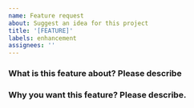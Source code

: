 ```yaml
---
name: Feature request
about: Suggest an idea for this project
title: '[FEATURE]'
labels: enhancement
assignees: ''
---
```


### What is this feature about? Please describe

<!-- A clear feature detail -->

### Why you want this feature? Please describe.

<!-- A clear and concise description of what the problem is. Ex. I'm always frustrated when [...] -->
